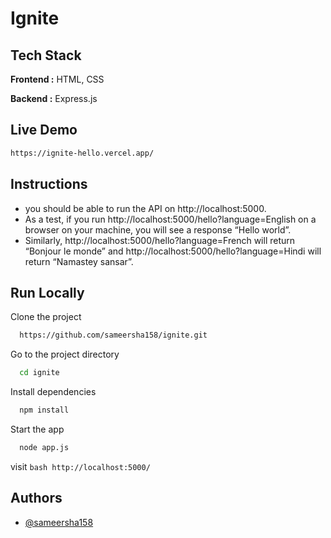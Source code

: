 
# Ignite


## Tech Stack

**Frontend :** HTML, CSS

**Backend :** Express.js




##  Live Demo 

```bash
https://ignite-hello.vercel.app/
```


## Instructions 

- you should be able to run the API on http://localhost:5000.
- As a test, if you run http://localhost:5000/hello?language=English on a browser on your machine, you will see a response “Hello world”. 
- Similarly, http://localhost:5000/hello?language=French will return “Bonjour le monde” and
http://localhost:5000/hello?language=Hindi will return “Namastey sansar”.


## Run Locally

Clone the project

```bash
  https://github.com/sameersha158/ignite.git
```

Go to the project directory

```bash
  cd ignite
```

Install dependencies

```bash
  npm install
```



Start the app

```bash
  node app.js
```

visit  ```bash http://localhost:5000/ ```


## Authors

- [@sameersha158](https://www.github.com/sameersha158)



